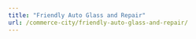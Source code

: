 ```yaml
---
title: "Friendly Auto Glass and Repair"
url: /commerce-city/friendly-auto-glass-and-repair/
---
```

